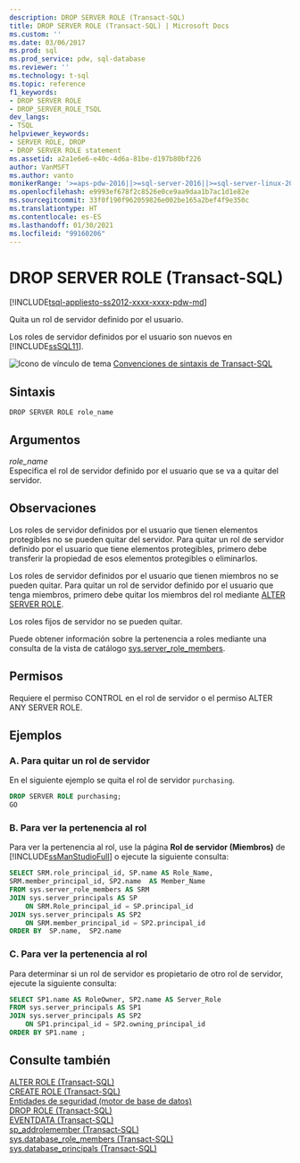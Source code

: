 ```yaml
---
description: DROP SERVER ROLE (Transact-SQL)
title: DROP SERVER ROLE (Transact-SQL) | Microsoft Docs
ms.custom: ''
ms.date: 03/06/2017
ms.prod: sql
ms.prod_service: pdw, sql-database
ms.reviewer: ''
ms.technology: t-sql
ms.topic: reference
f1_keywords:
- DROP SERVER ROLE
- DROP_SERVER_ROLE_TSQL
dev_langs:
- TSQL
helpviewer_keywords:
- SERVER ROLE, DROP
- DROP SERVER ROLE statement
ms.assetid: a2a1e6e6-e40c-4d6a-81be-d197b80bf226
author: VanMSFT
ms.author: vanto
monikerRange: '>=aps-pdw-2016||>=sql-server-2016||>=sql-server-linux-2017||=azuresqldb-mi-current'
ms.openlocfilehash: e9993ef678f2c8526e0ce9aa9daa1b7ac1d1e82e
ms.sourcegitcommit: 33f0f190f962059826e002be165a2bef4f9e350c
ms.translationtype: HT
ms.contentlocale: es-ES
ms.lasthandoff: 01/30/2021
ms.locfileid: "99160206"
---
```

# <a name="drop-server-role-transact-sql"></a>DROP SERVER ROLE (Transact-SQL)
[!INCLUDE[tsql-appliesto-ss2012-xxxx-xxxx-pdw-md](../../includes/tsql-appliesto-ss2012-xxxx-xxxx-pdw-md.md)]

  Quita un rol de servidor definido por el usuario.  
  
 Los roles de servidor definidos por el usuario son nuevos en [!INCLUDE[ssSQL11](../../includes/sssql11-md.md)].  
  
 ![Icono de vínculo de tema](../../database-engine/configure-windows/media/topic-link.gif "Icono de vínculo de tema") [Convenciones de sintaxis de Transact-SQL](../../t-sql/language-elements/transact-sql-syntax-conventions-transact-sql.md)  
  
## <a name="syntax"></a>Sintaxis  
  
```syntaxsql  
DROP SERVER ROLE role_name  
```  
  
## <a name="arguments"></a>Argumentos  
 *role_name*  
 Especifica el rol de servidor definido por el usuario que se va a quitar del servidor.  
  
## <a name="remarks"></a>Observaciones  
 Los roles de servidor definidos por el usuario que tienen elementos protegibles no se pueden quitar del servidor. Para quitar un rol de servidor definido por el usuario que tiene elementos protegibles, primero debe transferir la propiedad de esos elementos protegibles o eliminarlos.  
  
 Los roles de servidor definidos por el usuario que tienen miembros no se pueden quitar. Para quitar un rol de servidor definido por el usuario que tenga miembros, primero debe quitar los miembros del rol mediante [ALTER SERVER ROLE](../../t-sql/statements/alter-server-role-transact-sql.md).  
  
 Los roles fijos de servidor no se pueden quitar.  
  
 Puede obtener información sobre la pertenencia a roles mediante una consulta de la vista de catálogo [sys.server_role_members](../../relational-databases/system-catalog-views/sys-server-role-members-transact-sql.md).  
  
## <a name="permissions"></a>Permisos  
 Requiere el permiso CONTROL en el rol de servidor o el permiso ALTER ANY SERVER ROLE.  
  
## <a name="examples"></a>Ejemplos  
  
### <a name="a-to-drop-a-server-role"></a>A. Para quitar un rol de servidor  
 En el siguiente ejemplo se quita el rol de servidor `purchasing`.  
  
```sql  
DROP SERVER ROLE purchasing;  
GO  
```  
  
### <a name="b-to-view-role-membership"></a>B. Para ver la pertenencia al rol  
 Para ver la pertenencia al rol, use la página **Rol de servidor (Miembros)** de [!INCLUDE[ssManStudioFull](../../includes/ssmanstudiofull-md.md)] o ejecute la siguiente consulta:  
  
```sql  
SELECT SRM.role_principal_id, SP.name AS Role_Name,   
SRM.member_principal_id, SP2.name  AS Member_Name  
FROM sys.server_role_members AS SRM  
JOIN sys.server_principals AS SP  
    ON SRM.Role_principal_id = SP.principal_id  
JOIN sys.server_principals AS SP2   
    ON SRM.member_principal_id = SP2.principal_id  
ORDER BY  SP.name,  SP2.name  
```  
  
### <a name="c-to-view-role-membership"></a>C. Para ver la pertenencia al rol  
 Para determinar si un rol de servidor es propietario de otro rol de servidor, ejecute la siguiente consulta:  
  
```sql  
SELECT SP1.name AS RoleOwner, SP2.name AS Server_Role  
FROM sys.server_principals AS SP1  
JOIN sys.server_principals AS SP2  
    ON SP1.principal_id = SP2.owning_principal_id   
ORDER BY SP1.name ;  
```  
  
## <a name="see-also"></a>Consulte también  
 [ALTER ROLE &#40;Transact-SQL&#41;](../../t-sql/statements/alter-role-transact-sql.md)   
 [CREATE ROLE &#40;Transact-SQL&#41;](../../t-sql/statements/create-role-transact-sql.md)   
 [Entidades de seguridad &#40;motor de base de datos&#41;](../../relational-databases/security/authentication-access/principals-database-engine.md)   
 [DROP ROLE &#40;Transact-SQL&#41;](../../t-sql/statements/drop-role-transact-sql.md)   
 [EVENTDATA &#40;Transact-SQL&#41;](../../t-sql/functions/eventdata-transact-sql.md)   
 [sp_addrolemember &#40;Transact-SQL&#41;](../../relational-databases/system-stored-procedures/sp-addrolemember-transact-sql.md)   
 [sys.database_role_members &#40;Transact-SQL&#41;](../../relational-databases/system-catalog-views/sys-database-role-members-transact-sql.md)   
 [sys.database_principals &#40;Transact-SQL&#41;](../../relational-databases/system-catalog-views/sys-database-principals-transact-sql.md)  
  
  
